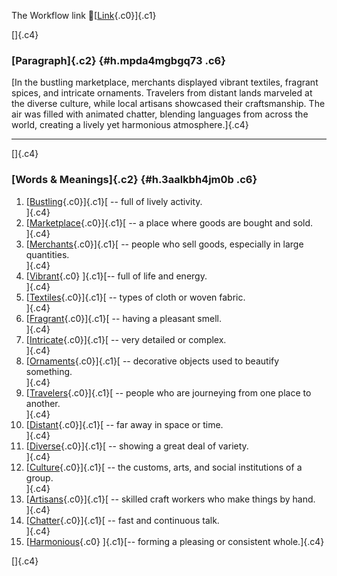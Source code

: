 The Workflow link
👏[[Link](https://www.google.com/url?q=http://www.google.com&sa=D&source=editors&ust=1756189326140526&usg=AOvVaw1gKqSi3KtVk49B1KKcCiZt){.c0}]{.c1}

[]{.c4}

### [Paragraph]{.c2} {#h.mpda4mgbgq73 .c6}

[In the bustling marketplace, merchants displayed vibrant textiles,
fragrant spices, and intricate ornaments. Travelers from distant lands
marveled at the diverse culture, while local artisans showcased their
craftsmanship. The air was filled with animated chatter, blending
languages from across the world, creating a lively yet harmonious
atmosphere.]{.c4}

------------------------------------------------------------------------

[]{.c4}

### [Words & Meanings]{.c2} {#h.3aalkbh4jm0b .c6}

1.  [[Bustling](https://www.google.com/url?q=http://www.google.com&sa=D&source=editors&ust=1756189326141648&usg=AOvVaw0MfDK_591HUU9MbOv5VefP){.c0}]{.c1}[ --
    full of lively activity.\
    ]{.c4}
2.  [[Marketplace](https://www.google.com/url?q=http://www.google.com&sa=D&source=editors&ust=1756189326141880&usg=AOvVaw3FMgCMEgPIxOH6A1FMnAvG){.c0}]{.c1}[ --
    a place where goods are bought and sold.\
    ]{.c4}
3.  [[Merchants](https://www.google.com/url?q=http://www.google.com&sa=D&source=editors&ust=1756189326142099&usg=AOvVaw0kBFl4hGOy_p9a4vkA_ccg){.c0}]{.c1}[ --
    people who sell goods, especially in large quantities.\
    ]{.c4}
4.  [[Vibrant](https://www.google.com/url?q=http://www.google.com&sa=D&source=editors&ust=1756189326142328&usg=AOvVaw2foX_a32q1xw8TR24QKPKW){.c0}
    ]{.c1}[-- full of life and energy.\
    ]{.c4}
5.  [[Textiles](https://www.google.com/url?q=http://www.google.com&sa=D&source=editors&ust=1756189326142496&usg=AOvVaw3i8a_yGrZi9YirRsXeGGz4){.c0}]{.c1}[ --
    types of cloth or woven fabric.\
    ]{.c4}
6.  [[Fragrant](https://www.google.com/url?q=http://www.google.com&sa=D&source=editors&ust=1756189326142708&usg=AOvVaw0zGdHoKpAo3KCHypDAeZNE){.c0}]{.c1}[ --
    having a pleasant smell.\
    ]{.c4}
7.  [[Intricate](https://www.google.com/url?q=http://www.google.com&sa=D&source=editors&ust=1756189326142880&usg=AOvVaw2uEArPkdCImQGwoDCPlyCd){.c0}]{.c1}[ --
    very detailed or complex.\
    ]{.c4}
8.  [[Ornaments](https://www.google.com/url?q=http://www.google.com&sa=D&source=editors&ust=1756189326143055&usg=AOvVaw0GwdsPHQwqModIkMuX0Wax){.c0}]{.c1}[ --
    decorative objects used to beautify something.\
    ]{.c4}
9.  [[Travelers](https://www.google.com/url?q=http://www.google.com&sa=D&source=editors&ust=1756189326143319&usg=AOvVaw3XqXbzcG2tJ2BMcuSUKnLe){.c0}]{.c1}[ --
    people who are journeying from one place to another.\
    ]{.c4}
10. [[Distant](https://www.google.com/url?q=http://www.google.com&sa=D&source=editors&ust=1756189326143537&usg=AOvVaw3nH0bR7g8SZhzHpBe81Om6){.c0}]{.c1}[ --
    far away in space or time.\
    ]{.c4}
11. [[Diverse](https://www.google.com/url?q=http://www.google.com&sa=D&source=editors&ust=1756189326143716&usg=AOvVaw3sO_PoGQANc3TV7faD3JM-){.c0}]{.c1}[ --
    showing a great deal of variety.\
    ]{.c4}
12. [[Culture](https://www.google.com/url?q=http://www.google.com&sa=D&source=editors&ust=1756189326143885&usg=AOvVaw15SPrzul3y-47Eb7XzU5BR){.c0}]{.c1}[ --
    the customs, arts, and social institutions of a group.\
    ]{.c4}
13. [[Artisans](https://www.google.com/url?q=http://www.google.com&sa=D&source=editors&ust=1756189326144106&usg=AOvVaw0r-1Ff6YLxPQQs3v1txOMg){.c0}]{.c1}[ --
    skilled craft workers who make things by hand.\
    ]{.c4}
14. [[Chatter](https://www.google.com/url?q=http://www.google.com&sa=D&source=editors&ust=1756189326144315&usg=AOvVaw11TBOVp62bgzrmMIQkjLMd){.c0}]{.c1}[ --
    fast and continuous talk.\
    ]{.c4}
15. [[Harmonious](https://www.google.com/url?q=http://www.google.com&sa=D&source=editors&ust=1756189326144500&usg=AOvVaw0oLWvNHq7OyRnaGYxdEHzq){.c0}
    ]{.c1}[-- forming a pleasing or consistent whole.]{.c4}

[]{.c4}
